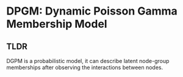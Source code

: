 # DPGM: Dynamic Poisson Gamma Membership Model
## TLDR
DGPM is a probabilistic model, it can describe latent node-group memberships after observing the interactions between nodes.
